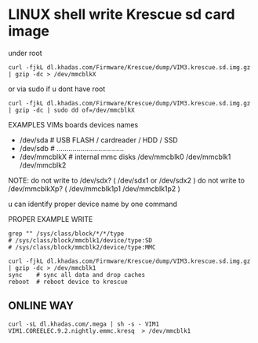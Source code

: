 
# LINUX shell write Krescue sd card image

under root

    curl -fjkL dl.khadas.com/Firmware/Krescue/dump/VIM3.krescue.sd.img.gz | gzip -dc > /dev/mmcblkX

or via sudo if u dont have root

    curl -fjkL dl.khadas.com/Firmware/Krescue/dump/VIM3.krescue.sd.img.gz | gzip -dc | sudo dd of=/dev/mmcblkX

EXAMPLES VIMs boards devices names

+ /dev/sda 		# USB FLASH / cardreader / HDD / SSD
+ /dev/sdb 		# ..................................
+ /dev/mmcblkX	# internal mmc disks /dev/mmcblk0 /dev/mmcblk1 /dev/mmcblk2

NOTE: do not write to /dev/sdx? ( /dev/sdx1 or /dev/sdx2 )
do not write to /dev/mmcblkXp? ( /dev/mmcblk1p1 /dev/mmcblk1p2 )

u can identify proper device name by one command

PROPER EXAMPLE WRITE 

    grep "" /sys/class/block/*/*/type
    # /sys/class/block/mmcblk1/device/type:SD
    # /sys/class/block/mmcblk2/device/type:MMC

    curl -fjkL dl.khadas.com/Firmware/Krescue/dump/VIM3.krescue.sd.img.gz | gzip -dc > /dev/mmcblk1 
    sync	# sync all data and drop caches
    reboot	# reboot device to krescue

## ONLINE WAY 

    curl -sL dl.khadas.com/.mega | sh -s - VIM1 VIM1.COREELEC.9.2.nightly.emmc.kresq  > /dev/mmcblk1
